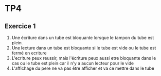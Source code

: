 # TP4
## Exercice 1
1. Une écriture dans un tube est bloquante lorsque le tampon du tube est plein.
2. Une lecture dans un tube est bloquante si le tube est vide ou le tube est fermé en ecriture
3. L'ecriture peux reussir, mais l'écriture peux aussi etre bloquante dans le cas ou le tube est plein car il n'y a aucun lecteur pour le vide
4. L'affichage du pere ne va pas être afficher et va ce mettre dans le tube
